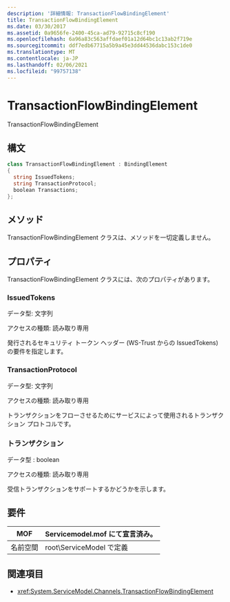 ```yaml
---
description: '詳細情報: TransactionFlowBindingElement'
title: TransactionFlowBindingElement
ms.date: 03/30/2017
ms.assetid: 0a9656fe-2400-45ca-ad79-92715c8cf190
ms.openlocfilehash: 6a96a83c563affdaef01a12d64bc1c13ab2f719e
ms.sourcegitcommit: ddf7edb67715a5b9a45e3dd44536dabc153c1de0
ms.translationtype: MT
ms.contentlocale: ja-JP
ms.lasthandoff: 02/06/2021
ms.locfileid: "99757138"
---
```

# <a name="transactionflowbindingelement"></a>TransactionFlowBindingElement

TransactionFlowBindingElement  
  
## <a name="syntax"></a>構文  
  
```csharp
class TransactionFlowBindingElement : BindingElement  
{  
  string IssuedTokens;  
  string TransactionProtocol;  
  boolean Transactions;  
};  
```  
  
## <a name="methods"></a>メソッド  

 TransactionFlowBindingElement クラスは、メソッドを一切定義しません。  
  
## <a name="properties"></a>プロパティ  

 TransactionFlowBindingElement クラスには、次のプロパティがあります。  
  
### <a name="issuedtokens"></a>IssuedTokens  

 データ型: 文字列  
  
 アクセスの種類: 読み取り専用  
  
 発行されるセキュリティ トークン ヘッダー (WS-Trust からの IssuedTokens) の要件を指定します。  
  
### <a name="transactionprotocol"></a>TransactionProtocol  

 データ型: 文字列  
  
 アクセスの種類: 読み取り専用  
  
 トランザクションをフローさせるためにサービスによって使用されるトランザクション プロトコルです。  
  
### <a name="transactions"></a>トランザクション  

 データ型 : boolean  
  
 アクセスの種類: 読み取り専用  
  
 受信トランザクションをサポートするかどうかを示します。  
  
## <a name="requirements"></a>要件  
  
|MOF|Servicemodel.mof にて宣言済み。|  
|---------|-----------------------------------|  
|名前空間|root\ServiceModel で定義|  
  
## <a name="see-also"></a>関連項目

- <xref:System.ServiceModel.Channels.TransactionFlowBindingElement>

